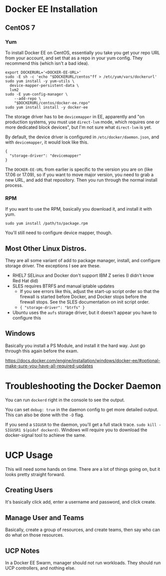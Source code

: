 # Docker EE Installation

## CentOS 7

### Yum

To install Docker EE on CentOS, essentially you take you get your repo URL from your account, and set that as a
repo in your yum config. They recommend this (which isn't a bad idea).

```
export DOCKERURL='<DOCKER-EE-URL>'
sudo -E sh -c 'echo "$DOCKERURL/centos"ff > /etc/yum/vars/dockerurl'
sudo yum install -y yum-utils \
  device-mapper-persistent-data \
  lvm2
sudo -E yum-config-manager \
    --add-repo \
    "$DOCKERURL/centos/docker-ee.repo"
sudo yum install install -y docker-ee
```

The storage driver has to be `devicemapper` in EE, apparently and "on production systems, you must use `direct-lvm` mode, which requires
one or more dedicated block devices", but I'm not sure what `direct-lvm` is yet.

By default, the device driver is configured in `/etc/docker/daemon.json`, and with `devicemapper`, it would look like this.

```
{
  "storage-driver": "devicemapper"
}
```

The `DOCKER-EE-URL` from earlier is specific to the version you are on (like 17.06 or 17.09), so if you want to move
major version, you need to grab a new URL, and add that repository. Then you run through the normal install process.

### RPM

If you want to use the RPM, basically you download it, and install it with yum.

`sudo yum install /path/to/package.rpm`

You'll still need to configure device mapper, though.

## Most Other Linux Distros.

They are all some variant of add to package manager, install, and configure storage driver. The exceptions I see are these.

* RHEL7 SELinux and Docker don't support IBM Z series (I didn't know Red Hat did)
* SLES requires BTRFS and manual iptable updates
  * If you see errors like this, adjust the start-up script order so that the firewall is started before Docker, and Docker stops before the firewall stops. See the SLES documentation on init script order.
  * `{ "storage-driver": "btrfs" }`
* Ubuntu uses the `aufs` storage driver, but it doesn't appear you have to configure this

## Windows

Basically you install a PS Module, and install it the hard way. Just go through this again before the exam.

https://docs.docker.com/engine/installation/windows/docker-ee/#optional-make-sure-you-have-all-required-updates

# Troubleshooting the Docker Daemon

You can run `dockerd` right in the console to see the output.

You can set `debug: true` in the daemon config to get more detailed output. This can also be done with the `-D` flag.

If you send a `SIGUSR` to the daemon, you'll get a full stack trace. `sudo kill -SIGUSR1 $(pidof dockerd)`. Windows will require
you to download the docker-signal tool to achieve the same.

# UCP Usage

This will need some hands on time. There are a lot of things going on, but it looks pretty straight forward.

## Creating Users

It's basically click add, enter a username and password, and click create.

## Manage User and Teams

Basically, create a group of resources, and create teams, then say who can do what on those resources.

## UCP Notes

In a Docker EE Swarm, manager should not run workloads. They should run UCP controllers, and nothing else.
